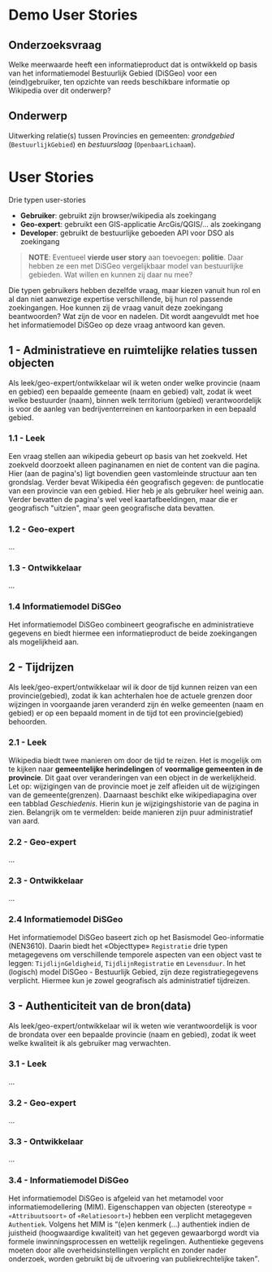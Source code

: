 # Demo User Stories

## Onderzoeksvraag
Welke meerwaarde heeft een informatieproduct dat is ontwikkeld op basis van het informatiemodel Bestuurlijk Gebied (DiSGeo) voor een (eind)gebruiker, ten opzichte van reeds beschikbare informatie op Wikipedia over dit onderwerp?

## Onderwerp
Uitwerking relatie(s) tussen Provincies en gemeenten: _grondgebied_ (`BestuurlijkGebied`) en _bestuurslaag_ (`OpenbaarLichaam`).

<!-- ## Format
`html` (tekst met links, afbeeldingen en tabellen)

## Gerelateerde pagina's

### Instantieniveau
 - [Provincie Utrecht](https://nl.wikipedia.org/wiki/Utrecht_(provincie))
 - [Tabel van gemeenten in Utrecht](https://nl.wikipedia.org/wiki/Tabel_van_gemeenten_in_Utrecht)
 - [Lijst van voormalige gemeenten in Utrecht](
https://nl.wikipedia.org/wiki/Lijst_van_voormalige_gemeenten_in_Utrecht)

### Objectniveau
 - [Provincies van Nederland](https://nl.wikipedia.org/wiki/Provincies_van_Nederland)
 - [Provincie](https://nl.wikipedia.org/wiki/Provincie#Staatsrechtelijk)

>**NOTE**: Vraag aan Pano, Linda, Silvy en Gabriella: willen jullie de user stories aanvullen? iK heb DiSGeo al beschreven en leek/onervargen gebruiker/. Willen jullie andere voorbeelden aanvullen. En als dat teruggrijpt op DiSGeo, ook daar inde tekst aanvullen? -->

# User Stories

Drie typen user-stories
 - **Gebruiker**: gebruikt zijn browser/wikipedia als zoekingang 
 - **Geo-expert**: gebruikt een GIS-applicatie ArcGis/QGIS/... als zoekingang
 - **Developer**: gebruikt de bestuurlijke geboeden API voor DSO als zoekingang

>**NOTE**: Eventueel **vierde user story** aan toevoegen: **politie**. Daar hebben ze een met DiSGeo vergelijkbaar model van bestuurlijke gebieden. Wat willen en kunnen zij daar nu mee?

Die typen gebruikers hebben dezelfde vraag, maar kiezen vanuit hun rol en al dan niet aanwezige expertise verschillende, bij hun rol passende zoekingangen. Hoe kunnen zij de vraag vanuit deze zoekingang beantwoorden? Wat zijn de voor en nadelen. Dit wordt aangevuldt met hoe het informatiemodel DiSGeo op deze vraag antwoord kan geven.

## 1 - Administratieve en ruimtelijke relaties tussen objecten
Als leek/geo-expert/ontwikkelaar wil ik
weten onder welke provincie (naam en gebied) een bepaalde gemeente (naam en gebied) valt, zodat ik weet welke bestuurder (naam), binnen welk territorium (gebied) verantwoordelijk is voor de aanleg van bedrijventerreinen en kantoorparken in een bepaald gebied. 

### 1.1 - Leek
Een vraag stellen aan wikipedia gebeurt op basis van het zoekveld. Het zoekveld doorzoekt alleen paginanamen en niet de content van die pagina. Hier (aan de pagina's) ligt bovendien geen vastomleinde structuur aan ten grondslag. Verder bevat Wikipedia één geografisch gegeven: de puntlocatie van een provincie van een gebied. Hier heb je als gebruiker heel weinig aan. Verder bevatten de pagina's wel veel kaartafbeeldingen, maar die er geografisch "uitzien", maar geen geografische data bevatten.

### 1.2 - Geo-expert
...

### 1.3 - Ontwikkelaar
...

### 1.4 Informatiemodel DiSGeo
Het informatiemodel DiSGeo combineert geografische en administratieve gegevens en biedt hiermee een informatieproduct de beide zoekingangen als mogelijkheid aan.

## 2 - Tijdrijzen
Als leek/geo-expert/ontwikkelaar wil ik door de tijd kunnen reizen van een provincie(gebied), zodat ik kan achterhalen hoe de actuele grenzen door wijzingen in voorgaande jaren  veranderd zijn én welke gemeenten (naam en gebied) er op een bepaald moment in de tijd tot een provincie(gebied) behoorden.

### 2.1 - Leek
Wikipedia biedt twee manieren om door de tijd te reizen. Het is mogelijk om te kijken naar **gemeentelijke herindelingen** of **voormalige gemeenten in de provincie**. Dit gaat over veranderingen van een object in de werkelijkheid. Let op: wijzigingen van de provincie moet je zelf afleiden uit de wijzigingen van de gemeente(grenzen). Daarnaast beschikt elke wikipediapagina over een tabblad _Geschiedenis_. Hierin kun je wijzigingshistorie van de pagina in zien. Belangrijk om te vermelden: beide manieren zijn puur administratief van aard.

### 2.2 - Geo-expert
...

### 2.3 - Ontwikkelaar
...

### 2.4 Informatiemodel DiSGeo
Het informatiemodel DiSGeo baseert zich op het Basismodel Geo-informatie (NEN3610). Daarin biedt het «Objecttype» `Registratie` drie typen metagegevens om verschillende temporele aspecten van een object vast te leggen: `TijdlijnGeldigheid`, `TijdlijnRegistratie` en `Levensduur`. In het (logisch) model DiSGeo - Bestuurlijk Gebied, zijn deze registratiegegevens verplicht. Hiermee kun je zowel geografisch als administratief tijdreizen.

## 3 - Authenticiteit van de bron(data)
Als leek/geo-expert/ontwikkelaar wil ik weten wie verantwoordelijk is voor de brondata over een bepaalde provincie (naam en gebied),  zodat ik weet welke kwaliteit ik als gebruiker mag verwachten.

### 3.1 - Leek
...

### 3.2 - Geo-expert
...

### 3.3 - Ontwikkelaar
...

### 3.4 - Informatiemodel DiSGeo
Het informatiemodel DiSGeo is afgeleid van het metamodel voor informatiemodellering (MIM). Eigenschappen van objecten (stereotype = `«Attribuutsoort»` of `«Relatiesoort»`) hebben een verplicht metagegeven `Authentiek`. Volgens het MIM is <q>(e)en kenmerk (...) authentiek indien de juistheid (hoogwaardige kwaliteit) van het gegeven gewaarborgd wordt via formele inwinningsprocessen en wettelijk regelingen. Authentieke gegevens moeten door alle overheidsinstellingen verplicht en zonder nader onderzoek, worden gebruikt bij de uitvoering van publiekrechtelijke taken</q>.

<!-- 
>**Voorbeeld**: «Objecttype» `Provinciegebied`, instantie: `Groningen` 

### 1 - In hoeverre is het mogelijk om door de tijd te reizen?
### 2 - In hoeverre is het mogelijk om zowel een geografische als administratieve vraag te stellen
### 3 - In hoeverre zijn liggen er relaties tussen de objecten
### 4 - Wat is er bekend over de authenticiteit van de bron?
### 5 - Welke voor- en nadelen heeft de gekozen methode? -->

<!-- 
## Ruwe notities
>**Hiervoor moet je met het logisch model vergelijken!**

Bestuurslaag
Rijksoverheid
Nederlandse gemeenten
Europese deel van Nederland
Relatie met NUTS-gebieden


Instantie: provincie Utrecht


Extra informatie
landoppervlakte
aantal inwoners
absolute en relatieve bevolkingsdichtheid

(ontstaans)geschiedenis

historie van de tekst


connectie met begrippen zoals Randstad, bisdom Utrecht, Sticht Utrecht, 

Geografisch
aangrenzende provincies
uitwisselen gemenetne tussen Zuid-Holland, Utrecht en Noord-Holland (gemeentelijke herindeling, tijdreizen)
gemeenten in de provincie


teksten en tabellen waar je als lezer zefl actief in moet zoeken

verwijzing in wikipedia van provincie > gemeente en van gemeente > provincie

Voordeel is dat je bij wikipedia heel veel informatie bij elkaar hebt
demografisch, geografisch, landschappelijk kenmerken, geschiedenis, bestuur, politiek
tabllen met kenmerken.

bronverwijzing

Kaartafbeelding met geometrieën, geen daadwerkelijke geometrieën beschikbaar

Overzicht
Naamgeving in informatiemodel is technisch van aard. Daar moet je in je producten naar eindgebruiker toe een vertaalslag op maken. 

Voordelen
 - Relatief uniforme structuur (het opzetten van pagina's en teksten is handwerk, zonder strakke structuur)
 - Manier van zoeken is voor veel mensen bekend
 - Door bekendheid intuïtief en laagdrempelig
 - Voor breed publiek openbaar toegankelijke
 - Geen speciale software nodig: een browser voldoet

Wikipedia geeft óf info over de provincies (van Nederland) als bestuurslaag en de instanties, óf info over één instantie van een provincie.

Wikipedia: kardinaliteit is een "?", je hebt geen enkele garantie dat informatie aanwezig is, meer een kwestie van geluk/toeval/aanbod.

Nadelen
- Veel informatie
- Geen filtermogelijkheden
- Brede zoekingang (o.b.v. zoekterm), maar speciefieke info is handwerk
- Impliciet onderscheid tussen _gebied_ en _bestuur_

| ... | DiSGeo | Wikipedia |
| --- | --- | --- |
| Objecttype | Provinciegebied | Provincie |
|  - md1 | ... | ... |
|  - md2 | ... | ... |
|  -->